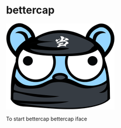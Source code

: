 # bettercap
![bettercap](https://raw.githubusercontent.com/bettercap/media/master/logo.png)

To start bettercap
bettercap iface <name of interface connected>

